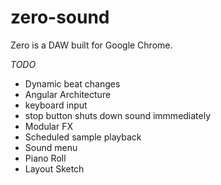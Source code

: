 zero-sound
==========

Zero is a DAW built for Google Chrome.

*TODO*

- Dynamic beat changes
- Angular Architecture
- keyboard input
- stop button shuts down sound immmediately
- Modular FX
- Scheduled sample playback
- Sound menu
- Piano Roll
- Layout Sketch

